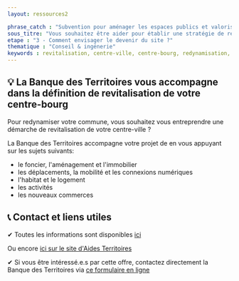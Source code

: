 ```yaml
---
layout: ressources2

phrase_catch : "Subvention pour aménager les espaces publics et valoriser les communes de moins de 3000 habitants"
sous_titre: "Vous souhaitez être aider pour établir une stratégie de redynamisation de votre centre-bourg ?"
etape : "3 - Comment envisager le devenir du site ?"
thematique : "Conseil & ingénerie"
keywords : revitalisation, centre-ville, centre-bourg, redynamisation, revitaliser, redynamiser, 
---
```


## 💡 La Banque des Territoires vous accompagne dans la définition de revitalisation de votre centre-bourg

Pour redynamiser votre commune, vous souhaitez vous entreprendre une démarche de revitalisation de votre centre-ville ?
 
La Banque des Territoires accompagne votre projet de en vous appuyant sur les sujets suivants:
- le foncier, l'aménagement et l'immobilier
- les déplacements, la mobilité et les connexions numériques
- l'habitat et le logement
- les activités
- les nouveaux commerces


## 📞 Contact et liens utiles
✔ Toutes les informations sont disponibles [ici](https://www.banquedesterritoires.fr/accompagnement-pour-lelaboration-dune-strategie-de-revitalisation-des-centres-villes-et-des-centres?pk_campaign=Aides_territoires&pk_kwd=revitalisation_centre_ville&pk_source=Affiliation)

Ou encore [ici sur le site d'Aides Territoires](https://aides-territoires.beta.gouv.fr/aides/35ca-accompagner-le-projet-de-redynamisation-de-vo/)


✔ Si vous être intéressé.e.s par cette offre, contactez directement la Banque des Territoires via [ce formulaire en ligne](https://mon-compte.banquedesterritoires.fr/#/contact/formulaire)
